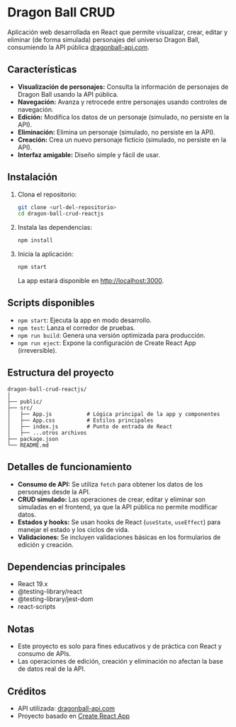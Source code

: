 # Dragon Ball CRUD

Aplicación web desarrollada en React que permite visualizar, crear, editar y eliminar (de forma simulada) personajes del universo Dragon Ball, consumiendo la API pública [dragonball-api.com](https://dragonball-api.com/).

## Características

- **Visualización de personajes:** Consulta la información de personajes de Dragon Ball usando la API pública.
- **Navegación:** Avanza y retrocede entre personajes usando controles de navegación.
- **Edición:** Modifica los datos de un personaje (simulado, no persiste en la API).
- **Eliminación:** Elimina un personaje (simulado, no persiste en la API).
- **Creación:** Crea un nuevo personaje ficticio (simulado, no persiste en la API).
- **Interfaz amigable:** Diseño simple y fácil de usar.

## Instalación

1. Clona el repositorio:

   ```bash
   git clone <url-del-repositorio>
   cd dragon-ball-crud-reactjs
   ```

2. Instala las dependencias:

   ```bash
   npm install
   ```

3. Inicia la aplicación:

   ```bash
   npm start
   ```

   La app estará disponible en [http://localhost:3000](http://localhost:3000).

## Scripts disponibles

- `npm start`: Ejecuta la app en modo desarrollo.
- `npm test`: Lanza el corredor de pruebas.
- `npm run build`: Genera una versión optimizada para producción.
- `npm run eject`: Expone la configuración de Create React App (irreversible).

## Estructura del proyecto

```
dragon-ball-crud-reactjs/
│
├── public/
├── src/
│   ├── App.js           # Lógica principal de la app y componentes
│   ├── App.css          # Estilos principales
│   ├── index.js         # Punto de entrada de React
│   ├── ...otros archivos
├── package.json
└── README.md
```

## Detalles de funcionamiento

- **Consumo de API:** Se utiliza `fetch` para obtener los datos de los personajes desde la API.
- **CRUD simulado:** Las operaciones de crear, editar y eliminar son simuladas en el frontend, ya que la API pública no permite modificar datos.
- **Estados y hooks:** Se usan hooks de React (`useState`, `useEffect`) para manejar el estado y los ciclos de vida.
- **Validaciones:** Se incluyen validaciones básicas en los formularios de edición y creación.

## Dependencias principales

- React 19.x
- @testing-library/react
- @testing-library/jest-dom
- react-scripts

## Notas

- Este proyecto es solo para fines educativos y de práctica con React y consumo de APIs.
- Las operaciones de edición, creación y eliminación no afectan la base de datos real de la API.

## Créditos

- API utilizada: [dragonball-api.com](https://dragonball-api.com/)
- Proyecto basado en [Create React App](https://github.com/facebook/create-react-app)
